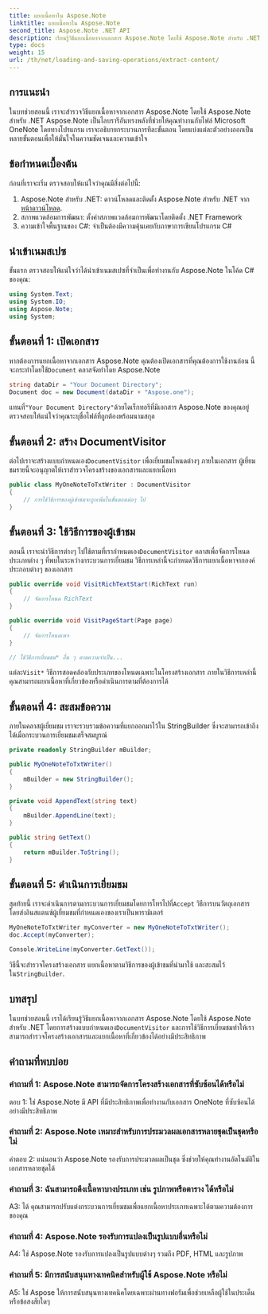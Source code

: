 ```yaml
---
title: แยกเนื้อหาใน Aspose.Note
linktitle: แยกเนื้อหาใน Aspose.Note
second_title: Aspose.Note .NET API
description: เรียนรู้วิธีแยกเนื้อหาจากเอกสาร Aspose.Note โดยใช้ Aspose.Note สำหรับ .NET บทช่วยสอนที่ครอบคลุมนี้จะแนะนำคุณตลอดกระบวนการทีละขั้นตอน
type: docs
weight: 15
url: /th/net/loading-and-saving-operations/extract-content/
---
```

## การแนะนำ

ในบทช่วยสอนนี้ เราจะสำรวจวิธีแยกเนื้อหาจากเอกสาร Aspose.Note โดยใช้ Aspose.Note สำหรับ .NET Aspose.Note เป็นไลบรารีอันทรงพลังที่ช่วยให้คุณทำงานกับไฟล์ Microsoft OneNote โดยทางโปรแกรม เราจะอธิบายกระบวนการทีละขั้นตอน โดยแบ่งแต่ละตัวอย่างออกเป็นหลายขั้นตอนเพื่อให้มั่นใจในความชัดเจนและความเข้าใจ

## ข้อกำหนดเบื้องต้น

ก่อนที่เราจะเริ่ม ตรวจสอบให้แน่ใจว่าคุณมีสิ่งต่อไปนี้:

1.  Aspose.Note สำหรับ .NET: ดาวน์โหลดและติดตั้ง Aspose.Note สำหรับ .NET จาก[หน้าดาวน์โหลด](https://releases.aspose.com/note/net/).
2. สภาพแวดล้อมการพัฒนา: ตั้งค่าสภาพแวดล้อมการพัฒนาโดยติดตั้ง .NET Framework
3. ความเข้าใจพื้นฐานของ C#: จำเป็นต้องมีความคุ้นเคยกับภาษาการเขียนโปรแกรม C#

## นำเข้าเนมสเปซ

ขั้นแรก ตรวจสอบให้แน่ใจว่าได้นำเข้าเนมสเปซที่จำเป็นเพื่อทำงานกับ Aspose.Note ในโค้ด C# ของคุณ:

```csharp
using System.Text;
using System.IO;
using Aspose.Note;
using System;
```

## ขั้นตอนที่ 1: เปิดเอกสาร

 หากต้องการแยกเนื้อหาจากเอกสาร Aspose.Note คุณต้องเปิดเอกสารที่คุณต้องการใช้งานก่อน นี้จะกระทำโดยใช้`Document` คลาสจัดทำโดย Aspose.Note

```csharp
string dataDir = "Your Document Directory";
Document doc = new Document(dataDir + "Aspose.one");
```

 แทนที่`"Your Document Directory"`ด้วยไดเร็กทอรีที่มีเอกสาร Aspose.Note ของคุณอยู่ ตรวจสอบให้แน่ใจว่าคุณระบุชื่อไฟล์ที่ถูกต้องพร้อมนามสกุล

## ขั้นตอนที่ 2: สร้าง DocumentVisitor

 ต่อไปเราจะสร้างแบบกำหนดเอง`DocumentVisitor` เพื่อเยี่ยมชมโหนดต่างๆ ภายในเอกสาร ผู้เยี่ยมชมรายนี้จะอนุญาตให้เราสำรวจโครงสร้างของเอกสารและแยกเนื้อหา

```csharp
public class MyOneNoteToTxtWriter : DocumentVisitor
{
    // การใช้วิธีการของผู้เข้าชมจะถูกเพิ่มในขั้นตอนต่อๆ ไป
}
```

## ขั้นตอนที่ 3: ใช้วิธีการของผู้เข้าชม

 ตอนนี้ เราจะนำวิธีการต่างๆ ไปใช้ตามที่เรากำหนดเอง`DocumentVisitor` คลาสเพื่อจัดการโหนดประเภทต่าง ๆ ที่พบในระหว่างกระบวนการเยี่ยมชม วิธีการเหล่านี้จะกำหนดวิธีการแยกเนื้อหาจากองค์ประกอบต่างๆ ของเอกสาร

```csharp
public override void VisitRichTextStart(RichText run)
{
    // จัดการโหนด RichText
}

public override void VisitPageStart(Page page)
{
    // จัดการโหนดเพจ
}

// ใช้วิธีการเยี่ยมชม* อื่น ๆ ตามความจำเป็น...
```

 แต่ละ`Visit*` วิธีการสอดคล้องกับประเภทของโหนดเฉพาะในโครงสร้างเอกสาร ภายในวิธีการเหล่านี้ คุณสามารถแยกเนื้อหาที่เกี่ยวข้องหรือดำเนินการตามที่ต้องการได้

## ขั้นตอนที่ 4: สะสมข้อความ

ภายในคลาสผู้เยี่ยมชม เราจะรวบรวมข้อความที่แยกออกมาไว้ใน StringBuilder ซึ่งจะสามารถเข้าถึงได้เมื่อกระบวนการเยี่ยมชมเสร็จสมบูรณ์

```csharp
private readonly StringBuilder mBuilder;

public MyOneNoteToTxtWriter()
{
    mBuilder = new StringBuilder();
}

private void AppendText(string text)
{
    mBuilder.AppendLine(text);
}

public string GetText()
{
    return mBuilder.ToString();
}
```

## ขั้นตอนที่ 5: ดำเนินการเยี่ยมชม

 สุดท้ายนี้ เราจะดำเนินการตามกระบวนการเยี่ยมชมโดยการโทรไปที่`Accept` วิธีการบนวัตถุเอกสาร โดยส่งอินสแตนซ์ผู้เยี่ยมชมที่กำหนดเองของเราเป็นพารามิเตอร์

```csharp
MyOneNoteToTxtWriter myConverter = new MyOneNoteToTxtWriter();
doc.Accept(myConverter);

Console.WriteLine(myConverter.GetText());
```

 วิธีนี้จะสำรวจโครงสร้างเอกสาร แยกเนื้อหาตามวิธีการของผู้เข้าชมที่นำมาใช้ และสะสมไว้ใน`StringBuilder`.

## บทสรุป

 ในบทช่วยสอนนี้ เราได้เรียนรู้วิธีแยกเนื้อหาจากเอกสาร Aspose.Note โดยใช้ Aspose.Note สำหรับ .NET โดยการสร้างแบบกำหนดเอง`DocumentVisitor` และการใช้วิธีการเยี่ยมชมทำให้เราสามารถสำรวจโครงสร้างเอกสารและแยกเนื้อหาที่เกี่ยวข้องได้อย่างมีประสิทธิภาพ

## คำถามที่พบบ่อย

### คำถามที่ 1: Aspose.Note สามารถจัดการโครงสร้างเอกสารที่ซับซ้อนได้หรือไม่

ตอบ 1: ใช่ Aspose.Note มี API ที่มีประสิทธิภาพเพื่อทำงานกับเอกสาร OneNote ที่ซับซ้อนได้อย่างมีประสิทธิภาพ

### คำถามที่ 2: Aspose.Note เหมาะสำหรับการประมวลผลเอกสารหลายชุดเป็นชุดหรือไม่

คำตอบ 2: แน่นอนว่า Aspose.Note รองรับการประมวลผลเป็นชุด ซึ่งช่วยให้คุณทำงานอัตโนมัติในเอกสารหลายชุดได้

### คำถามที่ 3: ฉันสามารถดึงเนื้อหาบางประเภท เช่น รูปภาพหรือตาราง ได้หรือไม่

A3: ได้ คุณสามารถปรับแต่งกระบวนการเยี่ยมชมเพื่อแยกเนื้อหาประเภทเฉพาะได้ตามความต้องการของคุณ

### คำถามที่ 4: Aspose.Note รองรับการแปลงเป็นรูปแบบอื่นหรือไม่

A4: ใช่ Aspose.Note รองรับการแปลงเป็นรูปแบบต่างๆ รวมถึง PDF, HTML และรูปภาพ

### คำถามที่ 5: มีการสนับสนุนทางเทคนิคสำหรับผู้ใช้ Aspose.Note หรือไม่

A5: ใช่ Aspose ให้การสนับสนุนทางเทคนิคโดยเฉพาะผ่านทางฟอรัมเพื่อช่วยเหลือผู้ใช้ในประเด็นหรือข้อสงสัยใดๆ